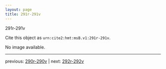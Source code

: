 ```yaml
---
layout: page
title: 291r-291v
---
```


291r-291v

Cite this object as `urn:cite2:hmt:msB.v1:291r-291v`.

No image available. 



---

previous: [290r-290v](../290r-290v/) | next: [292r-292v](../292r-292v/)